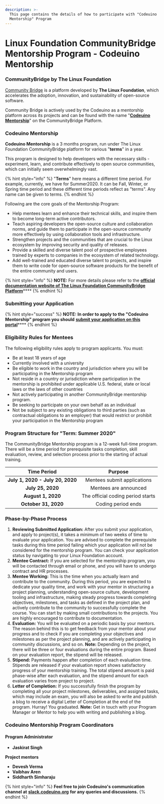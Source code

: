 ```yaml
---
description: >-
  This page contains the details of how to participate with "Codeuino
  Mentorship" Program
---
```


# Linux Foundation CommunityBridge Mentorship Program - Codeuino Mentorship

### CommunityBridge by The Linux Foundation

[Community Bridge](https://communitybridge.org/) is a platform developed by **The Linux Foundation**, which accelerates the adoption, innovation, and sustainability of open-source software.

Community Bridge is actively used by the Codeuino as a mentorship platform across its projects and can be found with the name "[**Codeuino Mentorship**](https://people.communitybridge.org/project/7deb8e48-6797-4115-bb96-9cf4ccee022e)" on the CommunityBridge Platform.

### **Codeuino Mentorship**

**Codeuino Mentorship** is a 3 months program, run under The Linux Foundation CommunityBridge platform for various "**terms**" in a year.

This program is designed to help developers with the necessary skills - experiment, learn, and contribute effectively to open source communities, which can initially seem overwhelmingly vast.

{% hint style="info" %}
"**Terms**" here means a different time period. For example, currently, we have for Summer2020. It can be Fall, Winter, or Spring time period and these different time periods reflect as "terms". Any name can be given to terms. 
{% endhint %}

Following are the core goals of the Mentorship Program:

* Help mentees learn and enhance their technical skills, and inspire them to become long-term active contributors.
* Teach aspiring developers the open-source culture and collaboration norms, and guide them to participate in the open-source community more effectively by using collaboration tools and infrastructure.
* Strengthen projects and the communities that are crucial to the Linux ecosystem by improving security and quality of releases.
* Provide a skilled and diverse talent pool of prospective employees trained by experts to companies in the ecosystem of related technology.
* Add well-trained and educated diverse talent to projects, and inspire them to write code for open-source software products for the benefit of the entire community and users.

{% hint style="info" %}
**NOTE:** For more details please refer to the [**official documentation website of The Linux Foundation CommunityBridge Platform**](https://docs.linuxfoundation.org/docs/communitybridge/communitybridge-mentorship)\*\*\*\*
{% endhint %}

### Submitting your Application

{% hint style="success" %}
**NOTE:** **In order to apply to the "Codeuino Mentorship" program you should** [**submit your application on this portal**](https://people.communitybridge.org/project/7deb8e48-6797-4115-bb96-9cf4ccee022e)\*\*\*\*
{% endhint %}

### Eligibility Rules for Mentees <a id="Mentees-EligibilityRules"></a>

The following eligibility rules apply to program applicants. You must:

* Be at least 18 years of age
* Currently involved with a university
* Be eligible to work in the country and jurisdiction where you will be participating in the Mentorship program
* Not reside in a country or jurisdiction where participation in the mentorship is prohibited under applicable U.S. federal, state or local laws or the laws of other countries
* Not actively participating in another CommunityBridge mentorship program.
* Be seeking to participate on your own behalf as an individual
* Not be subject to any existing obligations to third parties \(such as contractual obligations to an employer\) that would restrict or prohibit your participation in the Mentorship program

### Program Structure for "Term: Summer 2020"

The CommunityBridge Mentorship program is a 12-week full-time program. There will be a time period for prerequisite tasks completion, skill evaluation, review, and selection process prior to the starting of actual training.

| Time Period | Purpose |
| :---: | :---: |
| **July 1, 2020 - July 20, 2020** | Mentees submit applications |
| **July 25, 2020** | Mentees are announced |
| **August 1, 2020** | The official coding period starts |
| **October 31, 2020** | Coding period ends |

### Phase-by-Phase Process

1. **Reviewing Submitted Application:** After you submit your application, and apply to project\(s\), it takes a minimum of two weeks of time to evaluate your application. You are advised to complete the prerequisite tasks during this time period failing which your application will not be considered for the mentorship program. You can check your application status by navigating to your Linux Foundation account. 
2. **Mentee Contract:** If you are selected for the mentorship program, you will be contacted through email or phone, and you will have to undergo contract and HR processes.
3. **Mentee Working:** This is the time when you actually learn and contribute to the community. During this period, you are expected to dedicate your quality time, and work with your mentor in structuring a project planning, understanding open-source culture, development tooling and infrastructure, making steady progress towards completing objectives, milestones, and tasks as defined in the project plan, and actively contribute to the community to successfully complete the course. You can start by making small contributions to the projects. You are highly encouraged to contribute to documentation.
4. **Evaluation:** You will be evaluated on a periodic basis by your mentors. The reason behind this is to get feedback from your mentor about your progress and to check if you are completing your objectives and milestones as per the project planning, and are actively participating in community discussions, and so on. **Note:** Depending on the project, there will be three or four evaluations during the entire program. Based on your evaluation report, the stipend will be released.
5. **Stipend:** Payments happen after completion of each evaluation time. Stipends are released if your evaluation report shows satisfactory progress of your mentorship training. The total stipend amount is paid phase-wise after each evaluation, and the stipend amount for each evaluation varies from project to project. 
6. **Letter of Completion:** If you successfully finish the program by completing all your project milestones, deliverables, and assigned tasks, which may include an exam, you will also be asked to write and publish a blog to receive a digital Letter of Completion at the end of the program. Hurray! You graduated. **Note:** Get in touch with your Program Manager or Mentor to help you with writing and publishing a blog.

### Codeuino Mentorship Program Coordinators

#### Program Administrator

* **Jaskirat Singh**

**Project mentors**

* **Devesh Verma**
* **Vaibhav Aren**
* **Siddharth Simharaju**

{% hint style="info" %}
**Feel free to join Codeuino's communication channel at** [**slack.codeuino.org**](https://slack.codeuino.org) **for any queries and discussions.**
{% endhint %}

